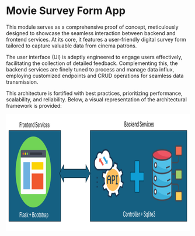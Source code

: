 # Movie Survey Form App


This module serves as a comprehensive proof of concept, meticulously designed to showcase the seamless interaction between backend and frontend services. At its core, it features a user-friendly digital survey form tailored to capture valuable data from cinema patrons.

The user interface (UI) is adeptly engineered to engage users effectively, facilitating the collection of detailed feedback. Complementing this, the backend services are finely tuned to process and manage data influx, employing customized endpoints and CRUD operations for seamless data transmission.

This architecture is fortified with best practices, prioritizing performance, scalability, and reliability. Below, a visual representation of the architectural framework is provided:

<img src="https://github.com/Roey0204/Movie-Survey-Form-App/blob/main/img/Image1.png" alt="Image1" width="600" height="320">




